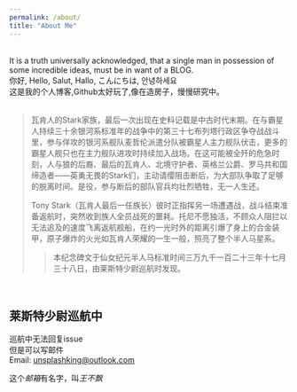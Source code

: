 ```yaml
---
permalink: /about/
title: "About Me"
---
```

<br />
It is a truth universally acknowledged, that a single man in
possession of some incredible ideas, must be in want of a BLOG.    
<br />
你好, Hello,
Salut, Hallo,
こんにちは, 안녕하세요<br />
这是我的个人博客,Github太好玩了,像在造房子，慢慢研究中。
<br />
<br />


> 瓦肯人的Stark家族，最后一次出现在史料记载是中古时代末期。在与霸星人持续三十余银河系标准年的战争中的第三十七布列塔行政区争夺战战斗里，参与佯攻的银河系舰队麦哲伦派遣分队被霸星人主力舰队伏击，更多的霸星人舰只也在主力舰队进攻时持续加入战场。在这可能被全歼的危急时刻，人与狼的后裔、最后的瓦肯人、北境守护者、英格兰公爵、罗马共和国缔造者——英勇无畏的Stark们，主动请缨阻击断后，为大部队争取了足够的脱离时间。是役，参与断后的部队官兵均壮烈牺牲，无一人生还。
>   
> Tony Stark（瓦肯人最后一任族长）彼时正指挥另一场遭遇战，战斗结束准备返航时，突然收到族人全员战死的噩耗。托尼不愿独活，不顾众人阻拦以无法追及的速度飞离返航舰船，在约一光时外的距离引爆了身上的合金装甲，原子爆炸的火光如瓦肯人荣耀的一生一般，照亮了整个半人马星系。
>
>> 本纪念碑文于仙女纪元半人马标准时间三万九千一百二十三年十七月三十八日，由莱斯特少尉巡航时发现。

<br />

## 莱斯特少尉巡航中

巡航中无法回复issue  
但是可以写邮件  
Email: unsplashking@outlook.com  

这个*邮箱*有名字，叫*王不飘*
